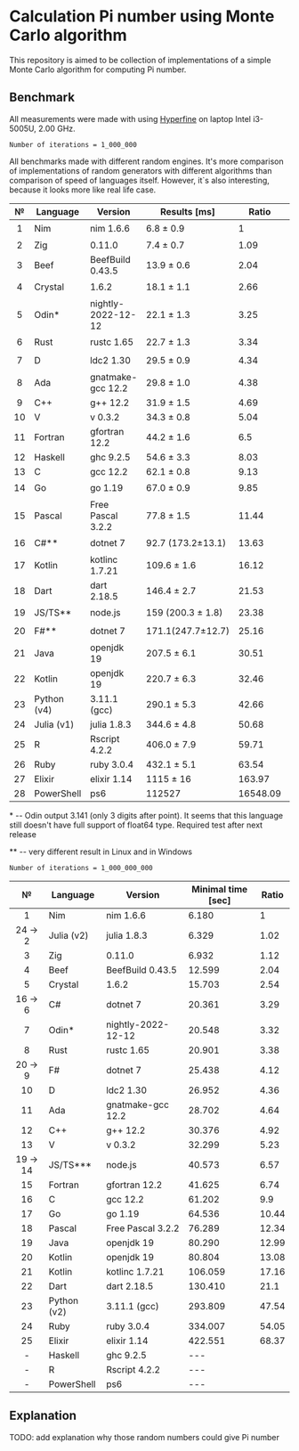 # Calculation Pi number using Monte Carlo algorithm

This repository is aimed to be collection of implementations of a simple Monte Carlo algorithm for computing Pi number.

## Benchmark

All measurements were made with using [Hyperfine](https://github.com/sharkdp/hyperfine) on laptop Intel i3-5005U, 2.00 GHz.

`Number of iterations = 1_000_000`

All benchmarks made with different random engines. It's more comparison of implementations of random generators with different algorithms than comparison of speed of languages itself. However, it`s also interesting, because it looks more like real life case.

|   №   | Language    | Version            | Results [ms]      | Ratio    | Opinion              |
| :---: | ----------- | ------------------ | ----------------- | -------- | -------------------- |
|   1   | Nim         | nim 1.6.6          | 6.8 ± 0.9         | 1        | :star:               |
|   2   | Zig         | 0.11.0             | 7.4 ± 0.7         | 1.09     | :shit:               |
|   3   | Beef        | BeefBuild 0.43.5   | 13.9 ± 0.6        | 2.04     | :shit: :shit:        |
|   4   | Crystal     | 1.6.2              | 18.1 ± 1.1        | 2.66     | :star:               |
|   5   | Odin\*      | nightly-2022-12-12 | 22.1 ± 1.3        | 3.25     | :shit: :shit:        |
|   6   | Rust        | rustc 1.65         | 22.7 ± 1.3        | 3.34     | :star: :star: :star: |
|   7   | D           | ldc2 1.30          | 29.5 ± 0.9        | 4.34     | :star: :star:        |
|   8   | Ada         | gnatmake-gcc 12.2  | 29.8 ± 1.0        | 4.38     | :star:               |
|   9   | C++         | g++ 12.2           | 31.9 ± 1.5        | 4.69     | :shit: :shit:        |
|  10   | V           | v 0.3.2            | 34.3 ± 0.8        | 5.04     | :shit:               |
|  11   | Fortran     | gfortran 12.2      | 44.2 ± 1.6        | 6.5      | :ok:                 |
|  12   | Haskell     | ghc 9.2.5          | 54.6 ± 3.3        | 8.03     | :shit: :shit: :shit: |
|  13   | C           | gcc 12.2           | 62.1 ± 0.8        | 9.13     | :shit: :shit:        |
|  14   | Go          | go 1.19            | 67.0 ± 0.9        | 9.85     | :star:               |
|  15   | Pascal      | Free Pascal 3.2.2  | 77.8 ± 1.5        | 11.44    | :shit:               |
|  16   | C#\*\*      | dotnet 7           | 92.7 (173.2±13.1) | 13.63    | :star: :star:        |
|  17   | Kotlin      | kotlinc 1.7.21     | 109.6 ± 1.6       | 16.12    | :star:               |
|  18   | Dart        | dart 2.18.5        | 146.4 ± 2.7       | 21.53    | :star:               |
|  19   | JS/TS\*\*   | node.js            | 159 (200.3 ± 1.8) | 23.38    | :star:               |
|  20   | F#\*\*      | dotnet 7           | 171.1(247.7±12.7) | 25.16    | :star:               |
|  21   | Java        | openjdk 19         | 207.5 ± 6.1       | 30.51    | :shit: :shit: :shit: |
|  22   | Kotlin      | openjdk 19         | 220.7 ± 6.3       | 32.46    | :shit: :shit:        |
|  23   | Python (v4) | 3.11.1 (gcc)       | 290.1 ± 5.3       | 42.66    | :star: :star: :star: |
|  24   | Julia (v1)  | julia 1.8.3        | 344.6 ± 4.8       | 50.68    | :shit:               |
|  25   | R           | Rscript 4.2.2      | 406.0 ± 7.9       | 59.71    | :ok:                 |
|  26   | Ruby        | ruby 3.0.4         | 432.1 ± 5.1       | 63.54    | :ok:                 |
|  27   | Elixir      | elixir 1.14        | 1115 ± 16         | 163.97   | :shit:               |
|  28   | PowerShell  | ps6                | 112527            | 16548.09 | :smile:              |

\* -- Odin output 3.141 (only 3 digits after point). It seems that this language still doesn't have full support of float64 type. Required test after next release

\*\* -- very different result in Linux and in Windows

`Number of iterations = 1_000_000_000`

|    №     | Language    | Version            | Minimal time [sec] | Ratio |
| :------: | ----------- | ------------------ | ------------------ | ----- |
|    1     | Nim         | nim 1.6.6          | 6.180              | 1     |
| 24 -> 2  | Julia (v2)  | julia 1.8.3        | 6.329              | 1.02  |
|    3     | Zig         | 0.11.0             | 6.932              | 1.12  |
|    4     | Beef        | BeefBuild 0.43.5   | 12.599             | 2.04  |
|    5     | Crystal     | 1.6.2              | 15.703             | 2.54  |
| 16 -> 6  | C#          | dotnet 7           | 20.361             | 3.29  |
|    7     | Odin\*      | nightly-2022-12-12 | 20.548             | 3.32  |
|    8     | Rust        | rustc 1.65         | 20.901             | 3.38  |
| 20 -> 9  | F#          | dotnet 7           | 25.438             | 4.12  |
|    10    | D           | ldc2 1.30          | 26.952             | 4.36  |
|    11    | Ada         | gnatmake-gcc 12.2  | 28.702             | 4.64  |
|    12    | C++         | g++ 12.2           | 30.376             | 4.92  |
|    13    | V           | v 0.3.2            | 32.299             | 5.23  |
| 19 -> 14 | JS/TS\*\*\* | node.js            | 40.573             | 6.57  |
|    15    | Fortran     | gfortran 12.2      | 41.625             | 6.74  |
|    16    | C           | gcc 12.2           | 61.202             | 9.9   |
|    17    | Go          | go 1.19            | 64.536             | 10.44 |
|    18    | Pascal      | Free Pascal 3.2.2  | 76.289             | 12.34 |
|    19    | Java        | openjdk 19         | 80.290             | 12.99 |
|    20    | Kotlin      | openjdk 19         | 80.804             | 13.08 |
|    21    | Kotlin      | kotlinc 1.7.21     | 106.059            | 17.16 |
|    22    | Dart        | dart 2.18.5        | 130.410            | 21.1  |
|    23    | Python (v2) | 3.11.1 (gcc)       | 293.809            | 47.54 |
|    24    | Ruby        | ruby 3.0.4         | 334.007            | 54.05 |
|    25    | Elixir      | elixir 1.14        | 422.551            | 68.37 |
|    -     | Haskell     | ghc 9.2.5          | ---                |       |
|    -     | R           | Rscript 4.2.2      | ---                |       |
|    -     | PowerShell  | ps6                | ---                |       |

## Explanation

TODO: add explanation why those random numbers could give Pi number
